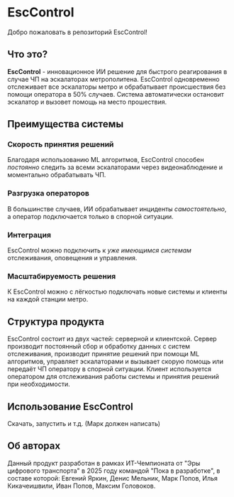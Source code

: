 # EscControl

Добро пожаловать в репозиторий EscControl!

## Что это?

**EscControl** - инновационное ИИ решение для быстрого реагирования в случае ЧП на эскалаторах метрополитена. EscControl одновременно отслеживает все эскалаторы метро и обрабатывает происшествия без помощи оператора в 50% случаев. Система автоматически остановит эскалатор и вызовет помощь на место прошествия.

## Преимущества системы
### Скорость принятия решений
Благодаря использованию ML алгоритмов, EscControl способен *постоянно* следить за всеми эскалаторами через видеонаблюдение и моментально обрабатывать ЧП. 
### Разгрузка операторов
В большинстве случаев, ИИ обрабатывает инциденты *самостоятельно*, а оператор подключается только в спорной ситуации.
### Интеграция
EscControl можно подключить к *уже имеющимся системам* отслеживания, оповещения и управления.
### Масштабируемость решения
К EscControl можно с лёгкостью подключать новые системы и клиенты на каждой станции метро.


## Структура продукта
EscControl состоит из двух частей: серверной и клиентской. Сервер производит постоянный сбор и обработку данных с систем отслеживания, производит принятие решений при помощи ML алгоритмов, управляет эскалаторами и вызывает скорую помощь или передаёт ЧП оператору в спорной ситуации. Клиент используется оператором для отслеживания работы системы и принятия решений при необходимости.
## Использование EscControl
Скачать, запустить и т.д. (Марк должен написать)

## Об авторах
Данный продукт разработан в рамках ИТ-Чемпионата от "Эры цифрового транспорта" в 2025 году командой "Пока в разработке", в составе которой: 
Евгений Яркин,
Денис Мельник,
Марк Попов,
Илья Кикачеишвили,
Иван Попов,
Максим Головоков.



